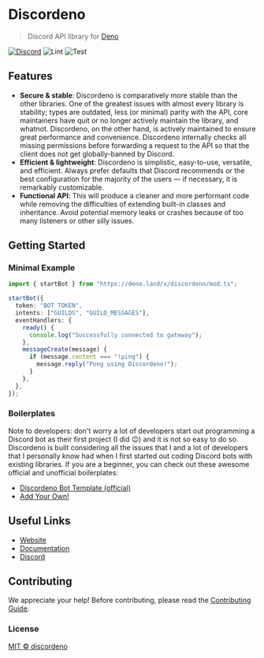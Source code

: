 # Discordeno

> Discord API library for [Deno](https://deno.land)

[![Discord](https://img.shields.io/discord/785384884197392384?color=7289da&logo=discord&logoColor=dark)](https://discord.com/invite/5vBgXk3UcZ)
![Lint](https://github.com/discordeno/discordeno/workflows/Lint/badge.svg)
![Test](https://github.com/discordeno/discordeno/workflows/Test/badge.svg)

## Features

- **Secure & stable**: Discordeno is comparatively more stable than the other libraries. One of the greatest issues with almost every library is stability; types are outdated, less (or minimal) parity with the API, core maintainers have quit or no longer actively maintain the library, and whatnot. Discordeno, on the other hand, is actively maintained to ensure great performance and convenience. Discordeno internally checks all missing permissions before forwarding a request to the API so that the client does not get globally-banned by Discord.
- **Efficient & lightweight**: Discordeno is simplistic, easy-to-use, versatile, and efficient. Always prefer defaults that Discord recommends or the best configuration for the majority of the users ― if necessary, it is remarkably customizable.
- **Functional API**: This will produce a cleaner and more performant code while removing the difficulties of extending built-in classes and inheritance. Avoid potential memory leaks or crashes because of too many listeners or other silly issues.

## Getting Started

### Minimal Example

```typescript
import { startBot } from "https://deno.land/x/discordeno/mod.ts";

startBot({
  token: "BOT TOKEN",
  intents: ["GUILDS", "GUILD_MESSAGES"],
  eventHandlers: {
    ready() {
      console.log("Successfully connected to gateway");
    },
    messageCreate(message) {
      if (message.content === "!ping") {
        message.reply("Pong using Discordeno!");
      }
    },
  },
});
```

### Boilerplates

Note to developers: don't worry a lot of developers start out programming a Discord bot as their first project (I did 😉) and it is not so easy to do so. Discordeno is built considering all the issues that I and a lot of developers that I personally know had when I first started out coding Discord bots with existing libraries.
If you are a beginner, you can check out these awesome official and unofficial boilerplates:

- [Discordeno Bot Template (official)](https://github.com/Skillz4Killz/Discordeno-bot-template)
- [Add Your Own!](https://github.com/discordeno/discordeno/pulls)

## Useful Links

- [Website](https://discordeno.mod.land)
- [Documentation](https://doc.deno.land/https/deno.land/x/discordeno/mod.ts)
- [Discord](https://discord.com/invite/5vBgXk3UcZ)

## Contributing

We appreciate your help! Before contributing, please read the [Contributing Guide](https://github.com/discordeno/discordeno/blob/master/.github/CONTRIBUTING.md).

### License

[MIT © discordeno](https://github.com/discordeno/discordeno/blob/master/LICENSE)
